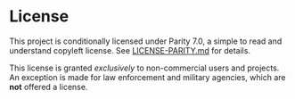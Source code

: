 # License

This project is conditionally licensed under Parity 7.0, a simple to read and understand copyleft license. See [LICENSE-PARITY.md](LICENSE-PARITY.md) for details.

This license is granted *exclusively* to non-commercial users and projects. An exception is made for law enforcement and military agencies, which are **not** offered a license.